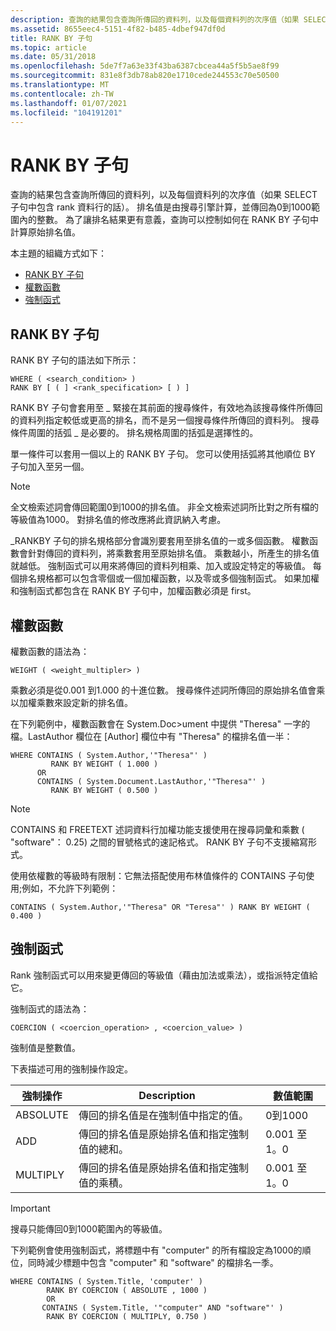 ```yaml
---
description: 查詢的結果包含查詢所傳回的資料列，以及每個資料列的次序值（如果 SELECT 子句中包含 rank 資料行的話）。
ms.assetid: 8655eec4-5151-4f82-b485-4dbef947df0d
title: RANK BY 子句
ms.topic: article
ms.date: 05/31/2018
ms.openlocfilehash: 5de7f7a63e33f43ba6387cbcea44a5f5b5ae8f99
ms.sourcegitcommit: 831e8f3db78ab820e1710cede244553c70e50500
ms.translationtype: MT
ms.contentlocale: zh-TW
ms.lasthandoff: 01/07/2021
ms.locfileid: "104191201"
---
```

# <a name="rank-by-clause"></a>RANK BY 子句

查詢的結果包含查詢所傳回的資料列，以及每個資料列的次序值（如果 SELECT 子句中包含 rank 資料行的話）。 排名值是由搜尋引擎計算，並傳回為0到1000範圍內的整數。 為了讓排名結果更有意義，查詢可以控制如何在 RANK BY 子句中計算原始排名值。

本主題的組織方式如下：

-   [RANK BY 子句](#rank-by-clause)
-   [權數函數](#weight-function)
-   [強制函式](#coercion-function)

## <a name="rank-by-clause"></a>RANK BY 子句

RANK BY 子句的語法如下所示：


```
WHERE ( <search_condition> ) 
RANK BY [ ( ] <rank_specification> [ ) ]
```



RANK BY 子句會套用至 \_ 緊接在其前面的搜尋條件，有效地為該搜尋條件所傳回的資料列指定較低或更高的排名，而不是另一個搜尋條件所傳回的資料列。 搜尋條件周圍的括弧 \_ 是必要的。 排名規格周圍的括弧是選擇性的。

單一條件可以套用一個以上的 RANK BY 子句。 您可以使用括弧將其他順位 BY 子句加入至另一個。

> [!Note]  
> 全文檢索述詞會傳回範圍0到1000的排名值。 非全文檢索述詞所比對之所有檔的等級值為1000。 對排名值的修改應將此資訊納入考慮。

 

\_RANKBY 子句的排名規格部分會識別要套用至排名值的一或多個函數。 權數函數會針對傳回的資料列，將乘數套用至原始排名值。 乘數越小，所產生的排名值就越低。 強制函式可以用來將傳回的資料列相乘、加入或設定特定的等級值。 每個排名規格都可以包含零個或一個加權函數，以及零或多個強制函式。 如果加權和強制函式都包含在 RANK BY 子句中，加權函數必須是 first。

## <a name="weight-function"></a>權數函數

權數函數的語法為：


```
WEIGHT ( <weight_multipler> ) 
```



乘數必須是從0.001 到1.000 的十進位數。 搜尋條件述詞所傳回的原始排名值會乘以加權乘數來設定新的排名值。

在下列範例中，權數函數會在 System.Doc>ument 中提供 "Theresa" 一字的檔。LastAuthor 欄位在 [Author] 欄位中有 "Theresa" 的檔排名值一半：


```
WHERE CONTAINS ( System.Author,'"Theresa"' ) 
         RANK BY WEIGHT ( 1.000 )
      OR
      CONTAINS ( System.Document.LastAuthor,'"Theresa"' ) 
         RANK BY WEIGHT ( 0.500 ) 
```



 

> [!Note]  
> CONTAINS 和 FREETEXT 述詞資料行加權功能支援使用在搜尋詞彙和乘數 ( "software"： 0.25) 之間的冒號格式的速記格式。 RANK BY 子句不支援縮寫形式。

 

使用依權數的等級時有限制：它無法搭配使用布林值條件的 CONTAINS 子句使用;例如，不允許下列範例：


```
CONTAINS ( System.Author,'"Theresa" OR "Teresa"' ) RANK BY WEIGHT ( 0.400 )
```



## <a name="coercion-function"></a>強制函式

Rank 強制函式可以用來變更傳回的等級值（藉由加法或乘法），或指派特定值給它。

強制函式的語法為：


```
COERCION ( <coercion_operation> , <coercion_value> )
```



強制值是整數值。

下表描述可用的強制操作設定。



| 強制操作 | Description                                                                                    | 數值範圍  |
|--------------------|------------------------------------------------------------------------------------------------|--------------|
| ABSOLUTE           | 傳回的排名值是在強制值中指定的值。                          | 0到1000    |
| ADD                | 傳回的排名值是原始排名值和指定強制值的總和。     | 0.001 至1。0 |
| MULTIPLY           | 傳回的排名值是原始排名值和指定強制值的乘積。 | 0.001 至1。0 |



 

 

> [!IMPORTANT]
> 搜尋只能傳回0到1000範圍內的等級值。

 

 

下列範例會使用強制函式，將標題中有 "computer" 的所有檔設定為1000的順位，同時減少標題中包含 "computer" 和 "software" 的檔排名一季。


```
WHERE CONTAINS ( System.Title, 'computer' )
        RANK BY COERCION ( ABSOLUTE , 1000 )
        OR 
       CONTAINS ( System.Title, '"computer" AND "software"' )
        RANK BY COERCION ( MULTIPLY, 0.750 ) 
```



 

 



